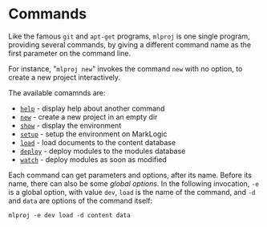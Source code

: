 # Commands

Like the famous `git` and `apt-get` programs, `mlproj` is one single program,
providing several commands, by giving a different command name as the first
parameter on the command line.

For instance, "`mlproj new`" invokes the command `new` with no option, to create
a new project interactively.

The available comamnds are:

- [`help`](help) - display help about another command
- [`new`](new) - create a new project in an empty dir
- [`show`](show) - display the environment
- [`setup`](setup) - setup the environment on MarkLogic
- [`load`](load) - load documents to the content database
- [`deploy`](deploy) - deploy modules to the modules database
- [`watch`](watch) - deploy modules as soon as modified

Each command can get parameters and options, after its name.  Before its name,
there can also be some *global options*.  In the following invocation, `-e` is a
global option, with value `dev`, `load` is the name of the command, and `-d` and
`data` are options of the command itself:

    mlproj -e dev load -d content data
